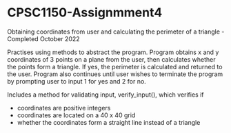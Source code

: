 # CPSC1150-Assignmment4
Obtaining coordinates from user and calculating the perimeter of a triangle - Completed October 2022

Practises using methods to abstract the program. Program obtains x and y coordinates of 3 points on a plane from the user, then calculates whether the points form a triangle. If yes, the perimeter is calculated and returned to the user. Program also continues until user wishes to terminate the program by prompting user to input 1 for yes and 2 for no. 

Includes a method for validating input, verify_input(), which verifies if
- coordinates are positive integers
- coordinates are located on a 40 x 40 grid
- whether the coordinates form a straight line instead of a triangle

